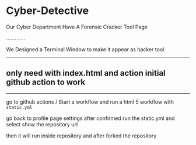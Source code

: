 # Cyber-Detective
Our Cyber Department Have A Forensic Cracker Tool Page 



.............

We Designed a Terminal Window to make it appear as hacker tool

--------------
## only need with index.html and action initial github action to work





--------------------





go to github actions /  Start a workflow  and run a html 5 workflow with `static.yml`



go back to profile page settings after confirmed run the static.yml and select show the repository url 


then it will run inside repository and after forked the repository 
